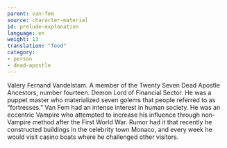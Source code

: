 ```yaml
---
parent: van-fem
source: character-material
id: prelude-explanation
language: en
weight: 13
translation: "food"
category:
- person
- dead-apostle
---
```


Valery Fernand Vandelstam.
A member of the Twenty Seven Dead Apostle Ancestors, number fourteen. Demon Lord of Financial Sector. He was a puppet master who materialized seven golems that people referred to as “fortresses.”
Van Fem had an intense interest in human society. He was an eccentric Vampire who attempted to increase his influence through non-Vampire method after the First World War.
Rumor had it that recently he constructed buildings in the celebrity town Monaco, and every week he would visit casino boats where he challenged other visitors.
